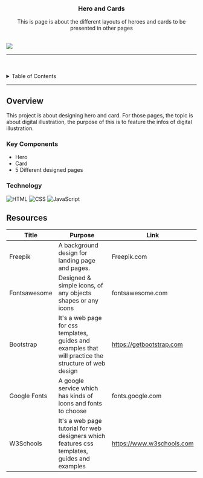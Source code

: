 <a name="readme-top">

<br/>

<br />
<div align="center">
  <a href="https://github.com/Bea3Ines/">
  <!-- TODO: If you want to add logo or banner you can add it here -->
    <!--<img src="./assets/img/nyebe_white.png" alt="Nyebe" width="130" height="100">-->
  </a>
<!-- TODO: Change Title to the name of the title of your Project -->
  <h3 align="center">Hero and Cards</h3>
</div>
<!-- TODO: Make a short description -->
<div align="center">
  This is page is about the different layouts of heroes and cards to be presented in other pages
</div>

<br />

<!-- TODO: Change the zyx-0314 into your github username  -->
<!-- TODO: Change the WD-Template-Project into the same name of your folder -->
![](https://visit-counter.vercel.app/counter.png?page=Bea3Ines/WD-Hands-on-2)

---

<br />
<br />

<!-- TODO: If you want to add more layers for your readme -->
<details>
  <summary>Table of Contents</summary>
  <ol>
    <li>
      <a href="#overview">Overview</a>
      <ol>
        <li>
          <a href="#key-components">Key Components</a>
        </li>
        <li>
          <a href="#technology">Technology</a>
        </li>
      </ol>
    </li>
    <!--<li>
      <a href="#rule,-practices-and-principles">Rules, Practices and Principles</a>
    </li>-->
    <li>
      <a href="#resources">Resources</a>
    </li>
  </ol>
</details>

---

## Overview

<!-- TODO: To be changed -->
<!-- The following are just sample -->
This project is about designing hero and card. For those pages, the topic is about digital illustration, 
the purpose of this is to feature the infos of digital illustration.


<!--Guiding Question:
- What is the project
- Whats the purpose
- What are key components
- What technology used and how it is used-->

### Key Components
<!-- TODO: List of Key Components -->
- Hero
- Card
-  5 Different designed pages
<!-- The following are just sample -->
<!--- MultiPage Website/Single Page Website
- Parallax transition
- Transactional-->

### Technology
<!-- TODO: List of Technology Used -->
![HTML](https://img.shields.io/badge/HTML-E34F26?style=for-the-badge&logo=html5&logoColor=white)
![CSS](https://img.shields.io/badge/CSS-1572B6?style=for-the-badge&logo=css3&logoColor=white)
![JavaScript](https://img.shields.io/badge/JavaScript-F7DF1E?style=for-the-badge&logo=javascript&logoColor=white)

<!--## Rules, Practices and Principles
1. Always use `WD-` in the front of the Title of the Project for the Subject followed by your custom naming.
2. Do not rename any .html files; always use `index.html` as the filename.
3. Place Files in their respective folders.
4. All file naming are in camel case.
   - Camel case is naming format where there is no white space in separation of each words, the first word is in all lower case while the succeding words first letter are in upper followed by lower cased letters.
   - ex.: buttonAnimatedStyle.css
5. Use only `External CSS`.
6. Renaming of Pages folder names are a must, and relates to what it is doing or data it holding.
7. File Structure to follow below.

```
WD-ProjectName
└─ assets
|   └─ css
|   |   └─ style.css
|   └─ img
|   |   └─ fileWith.jpeg/.jpg/.webp/.png
|   └─ js
|       └─ script.js
└─ pages
|  └─ pageName
|     └─ assets
|     |  └─ css
|     |  |  └─ style.css
|     |  └─ img
|     |  |  └─ fileWith.jpeg/.jpg/.webp/.png
|     |  └─ js
|     |     └─ script.js
|     └─ index.html
└─ index.html
└─ readme.md
```-->

## Resources

<!-- TODO: Add References -->
| Title | Purpose | Link |
|-|-|-|
| Freepik | A background design for landing page and pages.| Freepik.com |
|Fontsawesome |	Designed & simple icons, of any objects shapes or any icons |	fontsawesome.com |
|Bootstrap |	It's a web page for css templates, guides and examples that will practice the structure of web design |	https://getbootstrap.com |
|Google Fonts |	A google service which has kinds of icons and fonts to choose |	fonts.google.com |
|W3Schools |	It's a web page tutorial for web designers which features css templates, guides and examples |	https://www.w3schools.com |
